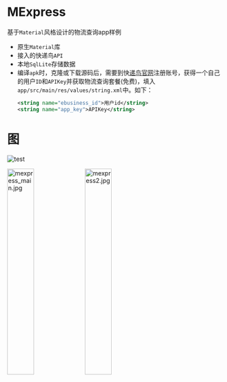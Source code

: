# MExpress
基于`Material`风格设计的物流查询app样例

* 原生`Material`库
* 接入的快递鸟`API`
* 本地`SqlLite`存储数据
* 编译`apk`时，克隆或下载源码后，需要到快[递鸟官网](https://www.kdniao.com/)注册账号，获得一个自己的用户`ID`和`APIKey`并获取物流查询套餐(免费)，填入`app/src/main/res/values/string.xml`中。如下：
    ```xml
    <string name="ebusiness_id">用户id</string>
    <string name="app_key">APIKey</string>
    ```


# 图

![test](https://album.wteng.top/images/2019/08/27/mexpress_main.png)


<img src="https://album.wteng.top/images/2019/08/27/mexpress_main.png" alt="mexpress_main.jpg" width="35%" />
<img src="https://album.wteng.top/images/2019/09/24/mexpress2.jpg" alt="mexpress2.jpg" width="35%" />
